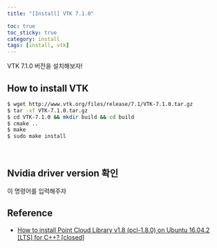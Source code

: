 ```yaml
---
title: "[Install] VTK 7.1.0"

toc: true
toc_sticky: true
category: install
tags: [install, vtk]
---
```


VTK 7.1.0 버전을 설치해보자!<br/>

## How to install VTK

~~~bash
$ wget http://www.vtk.org/files/release/7.1/VTK-7.1.0.tar.gz
$ tar -xf VTK-7.1.0.tar.gz
$ cd VTK-7.1.0 && mkdir build && cd build
$ cmake ..
$ make                                                                   
$ sudo make install
~~~

<br/>

## Nvidia driver version 확인

이 명령어를 입력해주자 <br/>

## Reference
* [How to install Point Cloud Library v1.8 (pcl-1.8.0) on Ubuntu 16.04.2 [LTS] for C++? [closed]](https://askubuntu.com/questions/916260/how-to-install-point-cloud-library-v1-8-pcl-1-8-0-on-ubuntu-16-04-2-lts-for)